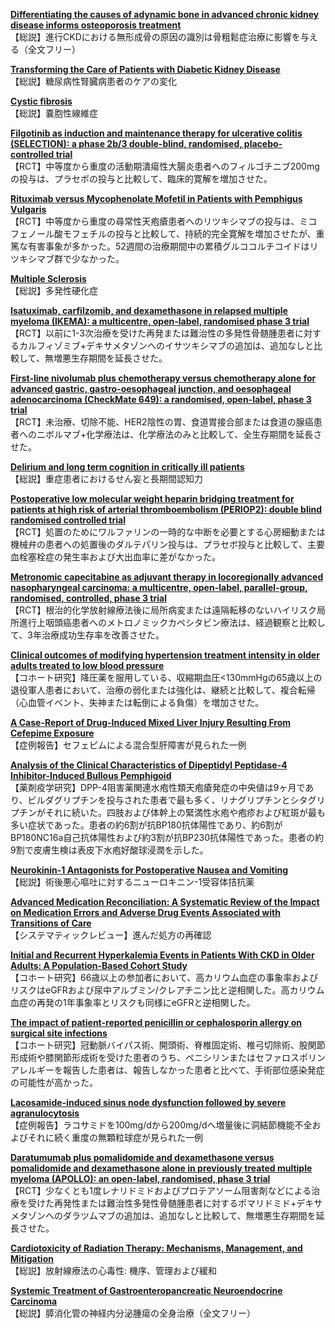 [**Differentiating the causes of adynamic bone in advanced chronic kidney disease informs osteoporosis treatment**](https://pubmed.ncbi.nlm.nih.gov/34102219/)  
【総説】進行CKDにおける無形成骨の原因の識別は骨粗鬆症治療に影響を与える（全文フリー）

[**Transforming the Care of Patients with Diabetic Kidney Disease**](https://pubmed.ncbi.nlm.nih.gov/34103350/)  
【総説】糖尿病性腎臓病患者のケアの変化

[**Cystic fibrosis**](https://pubmed.ncbi.nlm.nih.gov/34090606/)  
【総説】嚢胞性線維症

[**Filgotinib as induction and maintenance therapy for ulcerative colitis (SELECTION): a phase 2b/3 double-blind, randomised, placebo-controlled trial**](https://pubmed.ncbi.nlm.nih.gov/34090625/)  
【RCT】中等度から重度の活動期潰瘍性大腸炎患者へのフィルゴチニブ200mgの投与は、プラセボの投与と比較して、臨床的寛解を増加させた。

[**Rituximab versus Mycophenolate Mofetil in Patients with Pemphigus Vulgaris**](https://pubmed.ncbi.nlm.nih.gov/34097368/)  
【RCT】中等度から重度の尋常性天疱瘡患者へのリツキシマブの投与は、ミコフェノール酸モフェチルの投与と比較して、持続的完全寛解を増加させたが、重篤な有害事象が多かった。52週間の治療期間中の累積グルココルチコイドはリツキシマブ群で少なかった。

[**Multiple Sclerosis**](https://pubmed.ncbi.nlm.nih.gov/34097429/)  
【総説】多発性硬化症

[**Isatuximab, carfilzomib, and dexamethasone in relapsed multiple myeloma (IKEMA): a multicentre, open-label, randomised phase 3 trial**](https://pubmed.ncbi.nlm.nih.gov/34097854/)  
【RCT】以前に1-3次治療を受けた再発または難治性の多発性骨髄腫患者に対するカルフィゾミブ+デキサメタゾンへのイサツキシマブの追加は、追加なしと比較して、無増悪生存期間を延長させた。

[**First-line nivolumab plus chemotherapy versus chemotherapy alone for advanced gastric, gastro-oesophageal junction, and oesophageal adenocarcinoma (CheckMate 649): a randomised, open-label, phase 3 trial**](https://pubmed.ncbi.nlm.nih.gov/34102137/)  
【RCT】未治療、切除不能、HER2陰性の胃、食道胃接合部または食道の腺癌患者へのニボルマブ+化学療法は、化学療法のみと比較して、全生存期間を延長させた。

[**Delirium and long term cognition in critically ill patients**](https://pubmed.ncbi.nlm.nih.gov/34103334/)  
【総説】重症患者におけるせん妄と長期間認知力

[**Postoperative low molecular weight heparin bridging treatment for patients at high risk of arterial thromboembolism (PERIOP2): double blind randomised controlled trial**](https://pubmed.ncbi.nlm.nih.gov/34108229/)  
【RCT】処置のためにワルファリンの一時的な中断を必要とする心房細動または機械弁の患者への処置後のダルテパリン投与は、プラセボ投与と比較して、主要血栓塞栓症の発生率および大出血率に差がなかった。

[**Metronomic capecitabine as adjuvant therapy in locoregionally advanced nasopharyngeal carcinoma: a multicentre, open-label, parallel-group, randomised, controlled, phase 3 trial**](https://pubmed.ncbi.nlm.nih.gov/34111416/)  
【RCT】根治的化学放射線療法後に局所病変または遠隔転移のないハイリスク局所進行上咽頭癌患者へのメトロノミックカペシタビン療法は、経過観察と比較して、3年治療成功生存率を改善させた。

[**Clinical outcomes of modifying hypertension treatment intensity in older adults treated to low blood pressure**](https://pubmed.ncbi.nlm.nih.gov/34097300/)  
【コホート研究】降圧薬を服用している、収縮期血圧<130mmHgの65歳以上の退役軍人患者において、治療の弱化または強化は、継続と比較して、複合転帰（心血管イベント、失神または転倒による負傷）を増加させた。

[**A Case-Report of Drug-Induced Mixed Liver Injury Resulting From Cefepime Exposure**](https://pubmed.ncbi.nlm.nih.gov/34098807/)  
【症例報告】セフェピムによる混合型肝障害が見られた一例

[**Analysis of the Clinical Characteristics of Dipeptidyl Peptidase-4 Inhibitor-Induced Bullous Pemphigoid**](https://pubmed.ncbi.nlm.nih.gov/34105395/)  
【薬剤疫学研究】DPP-4阻害薬関連水疱性類天疱瘡発症の中央値は9ヶ月であり、ビルダグリプチンを投与された患者で最も多く、リナグリプチンとシタグリプチンがそれに続いた。四肢および体幹上の緊満性水疱や疱疹および紅斑が最も多い症状であった。患者の約6割が抗BP180抗体陽性であり、約6割がBP180NC16a自己抗体陽性および約3割が抗BP230抗体陽性であった。患者の約9割で皮膚生検は表皮下水疱好酸球浸潤を示した。

[**Neurokinin-1 Antagonists for Postoperative Nausea and Vomiting**](https://pubmed.ncbi.nlm.nih.gov/34106456/)  
【総説】術後悪心嘔吐に対するニューロキニン-1受容体拮抗薬

[**Advanced Medication Reconciliation: A Systematic Review of the Impact on Medication Errors and Adverse Drug Events Associated with Transitions of Care**](https://pubmed.ncbi.nlm.nih.gov/34103267/)  
【システマティックレビュー】進んだ処方の再確認

[**Initial and Recurrent Hyperkalemia Events in Patients With CKD in Older Adults: A Population-Based Cohort Study**](https://pubmed.ncbi.nlm.nih.gov/34104453/)  
【コホート研究】66歳以上の参加者において、高カリウム血症の事象率およびリスクはeGFRおよび尿中アルブミン/クレアチニン比と逆相関した。高カリウム血症の再発の1年事象率とリスクも同様にeGFRと逆相関した。

[**The impact of patient-reported penicillin or cephalosporin allergy on surgical site infections**](https://pubmed.ncbi.nlm.nih.gov/34105449/)  
【コホート研究】冠動脈バイパス術、開頭術、脊椎固定術、椎弓切除術、股関節形成術や膝関節形成術を受けた患者のうち、ペニシリンまたはセファロスポリンアレルギーを報告した患者は、報告しなかった患者と比べて、手術部位感染発症の可能性が高かった。

[**Lacosamide-induced sinus node dysfunction followed by severe agranulocytosis**](https://pubmed.ncbi.nlm.nih.gov/34102997/)  
【症例報告】ラコサミドを100mg/dから200mg/dへ増量後に洞結節機能不全およびそれに続く重度の無顆粒球症が見られた一例

[**Daratumumab plus pomalidomide and dexamethasone versus pomalidomide and dexamethasone alone in previously treated multiple myeloma (APOLLO): an open-label, randomised, phase 3 trial**](https://pubmed.ncbi.nlm.nih.gov/34087126/)  
【RCT】少なくとも1度レナリドミドおよびプロテアソーム阻害剤などによる治療を受けた再発性または難治性多発性骨髄腫患者に対するポマリドミド+デキサメタゾンへのダラツムマブの追加は、追加なしと比較して、無増悪生存期間を延長させた。

[**Cardiotoxicity of Radiation Therapy: Mechanisms, Management, and Mitigation**](https://pubmed.ncbi.nlm.nih.gov/34110500/)  
【総説】放射線療法の心毒性: 機序、管理および緩和

[**Systemic Treatment of Gastroenteropancreatic Neuroendocrine Carcinoma**](https://pubmed.ncbi.nlm.nih.gov/34110508/)  
【総説】膵消化管の神経内分泌腫瘍の全身治療（全文フリー）
